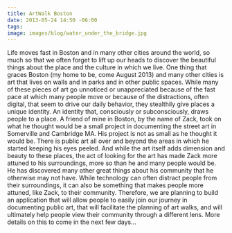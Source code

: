 ```yaml
---
title: ArtWalk Boston
date: 2013-05-24 14:50 -06:00
tags:
image: images/blog/water_under_the_bridge.jpg
---
```


Life moves fast in Boston and in many other cities around the world, so much so that we often forget to lift up our heads to discover the beautiful things about the place and the culture in which we live.  One thing that graces Boston (my home to be, come August 2013) and many other cities is art that lives on walls and in parks and in other public spaces.  While many of these pieces of art go unnoticed or unappreciated because of the fast pace at which many people move or because of the distractions, often digital, that seem to drive our daily behavior, they stealthily give places a unique identity.  An identity that, consciously or subconsciously, draws people to a place.  A friend of mine in Boston, by the name of Zack, took on what he thought would be a small project in documenting the street art in Somerville and Cambridge MA.  His project is not as small as he thought it would be.  There is public art all over and beyond the areas in which he started keeping his eyes peeled.  And while the art itself adds dimension and beauty to these places, the act of looking for the art has made Zack more attuned to his surroundings, more so than he and many people would be.  He has discovered many other great things about his community that he otherwise may not have.  While technology can often distract people from their surroundings, it can also be something that makes people more attuned, like Zack, to their community.  Therefore, we are planning to build an application that will allow people to easily join our journey in documenting public art, that will facilitate the planning of art walks, and will ultimately help people view their community through a different lens.  More details on this to come in the next few days...
